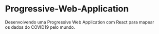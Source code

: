# Progressive-Web-Application
Desenvolvendo uma Progressive Web Application com React  para mapear os dados do COVID19 pelo mundo.
